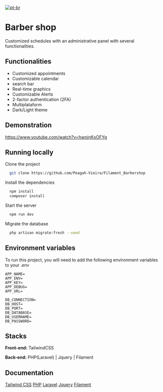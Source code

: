 [![pt-br](https://img.shields.io/badge/lang-pt--br-green.svg)](https://github.com/jonatasemidio/multilanguage-readme-pattern/blob/master/README.pt-br.md)
# Barber shop

Customized schedules with an administrative panel with several functionalities.


## Functionalities


- Customized appointments
- Customizable calendar
- search bar
- Real-time graphics
- Customizable Alerts
- 2-factor authentication (2FA)
- Multiplataform
- Dark/Light theme



## Demonstration

https://www.youtube.com/watch?v=hwnjnKsOFYg


## Running locally

Clone the project

```bash
  git clone https://github.com/Peagah-Vieira/Filament_Barbershop
```

Install the dependencies

```bash
  npm install 
  composer install
```

Start the server

```bash
  npm run dev
```

Migrate the database

```bash
  php artisan migrate:fresh --seed
```

## Environment variables

To run this project, you will need to add the following environment variables to your .env

```env
APP_NAME=
APP_ENV=
APP_KEY=
APP_DEBUG=
APP_URL=

DB_CONNECTION=
DB_HOST=
DB_PORT=
DB_DATABASE=
DB_USERNAME=
DB_PASSWORD=
```

## Stacks

**Front-end:** TailwindCSS

**Back-end:** PHP(Laravel) | Jquery | Filament


## Documentation

[Tailwind CSS](https://tailwindcss.com)
[PHP](https://www.php.net)
[Laravel](https://laravel.com)
[Jquery](https://jquery.com)
[Filament](https://filamentphp.com)
